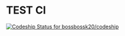 # TEST CI

[ ![Codeship Status for bossbossk20/codeship](https://codeship.com/projects/06200080-d618-0133-c9b3-7edf9ccff8c4/status?branch=master)](https://codeship.com/projects/142697)

